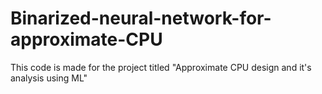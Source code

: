 # Binarized-neural-network-for-approximate-CPU
This code is made for the project titled "Approximate CPU design and it's analysis using ML"
